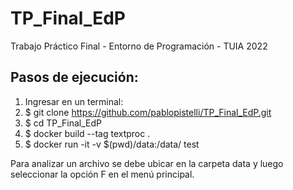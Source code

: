 # TP_Final_EdP
Trabajo Práctico Final - Entorno de Programación - TUIA 2022

## Pasos de ejecución:
1. Ingresar en un terminal:
2. $ git clone https://github.com/pablopistelli/TP_Final_EdP.git
3. $ cd TP_Final_EdP
4. $ docker build --tag textproc .
5. $ docker run -it -v $(pwd)/data:/data/ test

Para analizar un archivo se debe ubicar en la carpeta data y luego seleccionar la opción F en el menú principal.
